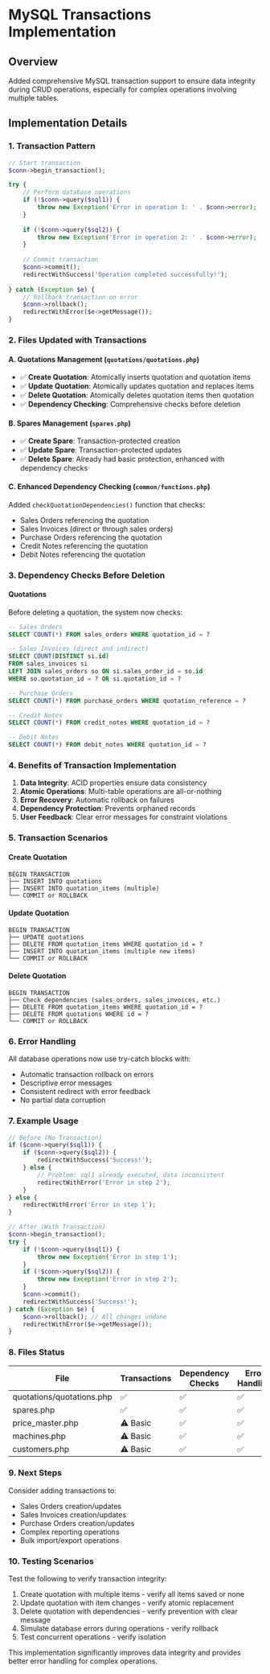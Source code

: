 # MySQL Transactions Implementation

## Overview
Added comprehensive MySQL transaction support to ensure data integrity during CRUD operations, especially for complex operations involving multiple tables.

## Implementation Details

### 1. Transaction Pattern
```php
// Start transaction
$conn->begin_transaction();

try {
    // Perform database operations
    if (!$conn->query($sql1)) {
        throw new Exception('Error in operation 1: ' . $conn->error);
    }
    
    if (!$conn->query($sql2)) {
        throw new Exception('Error in operation 2: ' . $conn->error);
    }
    
    // Commit transaction
    $conn->commit();
    redirectWithSuccess('Operation completed successfully!');
    
} catch (Exception $e) {
    // Rollback transaction on error
    $conn->rollback();
    redirectWithError($e->getMessage());
}
```

### 2. Files Updated with Transactions

#### A. Quotations Management (`quotations/quotations.php`)
- ✅ **Create Quotation**: Atomically inserts quotation and quotation items
- ✅ **Update Quotation**: Atomically updates quotation and replaces items
- ✅ **Delete Quotation**: Atomically deletes quotation items then quotation
- ✅ **Dependency Checking**: Comprehensive checks before deletion

#### B. Spares Management (`spares.php`)
- ✅ **Create Spare**: Transaction-protected creation
- ✅ **Update Spare**: Transaction-protected updates
- ✅ **Delete Spare**: Already had basic protection, enhanced with dependency checks

#### C. Enhanced Dependency Checking (`common/functions.php`)
Added `checkQuotationDependencies()` function that checks:
- Sales Orders referencing the quotation
- Sales Invoices (direct or through sales orders)
- Purchase Orders referencing the quotation
- Credit Notes referencing the quotation
- Debit Notes referencing the quotation

### 3. Dependency Checks Before Deletion

#### Quotations
Before deleting a quotation, the system now checks:
```sql
-- Sales Orders
SELECT COUNT(*) FROM sales_orders WHERE quotation_id = ?

-- Sales Invoices (direct and indirect)
SELECT COUNT(DISTINCT si.id) 
FROM sales_invoices si 
LEFT JOIN sales_orders so ON si.sales_order_id = so.id 
WHERE so.quotation_id = ? OR si.quotation_id = ?

-- Purchase Orders
SELECT COUNT(*) FROM purchase_orders WHERE quotation_reference = ?

-- Credit Notes
SELECT COUNT(*) FROM credit_notes WHERE quotation_id = ?

-- Debit Notes  
SELECT COUNT(*) FROM debit_notes WHERE quotation_id = ?
```

### 4. Benefits of Transaction Implementation

1. **Data Integrity**: ACID properties ensure data consistency
2. **Atomic Operations**: Multi-table operations are all-or-nothing
3. **Error Recovery**: Automatic rollback on failures
4. **Dependency Protection**: Prevents orphaned records
5. **User Feedback**: Clear error messages for constraint violations

### 5. Transaction Scenarios

#### Create Quotation
```
BEGIN TRANSACTION
├── INSERT INTO quotations
├── INSERT INTO quotation_items (multiple)
└── COMMIT or ROLLBACK
```

#### Update Quotation  
```
BEGIN TRANSACTION
├── UPDATE quotations
├── DELETE FROM quotation_items WHERE quotation_id = ?
├── INSERT INTO quotation_items (multiple new items)
└── COMMIT or ROLLBACK
```

#### Delete Quotation
```
BEGIN TRANSACTION
├── Check dependencies (sales_orders, sales_invoices, etc.)
├── DELETE FROM quotation_items WHERE quotation_id = ?
├── DELETE FROM quotations WHERE id = ?
└── COMMIT or ROLLBACK
```

### 6. Error Handling

All database operations now use try-catch blocks with:
- Automatic transaction rollback on errors
- Descriptive error messages
- Consistent redirect with error feedback
- No partial data corruption

### 7. Example Usage

```php
// Before (No Transaction)
if ($conn->query($sql1)) {
    if ($conn->query($sql2)) {
        redirectWithSuccess('Success!');
    } else {
        // Problem: sql1 already executed, data inconsistent
        redirectWithError('Error in step 2');
    }
} else {
    redirectWithError('Error in step 1');
}

// After (With Transaction)
$conn->begin_transaction();
try {
    if (!$conn->query($sql1)) {
        throw new Exception('Error in step 1');
    }
    if (!$conn->query($sql2)) {
        throw new Exception('Error in step 2');
    }
    $conn->commit();
    redirectWithSuccess('Success!');
} catch (Exception $e) {
    $conn->rollback(); // All changes undone
    redirectWithError($e->getMessage());
}
```

### 8. Files Status

| File | Transactions | Dependency Checks | Error Handling |
|------|-------------|-------------------|----------------|
| quotations/quotations.php | ✅ | ✅ | ✅ |
| spares.php | ✅ | ✅ | ✅ |
| price_master.php | ⚠️ Basic | ✅ | ✅ |
| machines.php | ⚠️ Basic | ✅ | ✅ |
| customers.php | ⚠️ Basic | ✅ | ✅ |

### 9. Next Steps

Consider adding transactions to:
- Sales Orders creation/updates
- Sales Invoices creation/updates  
- Purchase Orders creation/updates
- Complex reporting operations
- Bulk import/export operations

### 10. Testing Scenarios

Test the following to verify transaction integrity:
1. Create quotation with multiple items - verify all items saved or none
2. Update quotation with item changes - verify atomic replacement
3. Delete quotation with dependencies - verify prevention with clear message
4. Simulate database errors during operations - verify rollback
5. Test concurrent operations - verify isolation

This implementation significantly improves data integrity and provides better error handling for complex operations.

